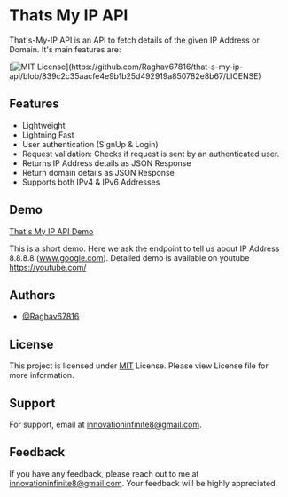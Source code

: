 
# Thats My IP API

That's-My-IP API is an API to fetch details of the given IP Address or Domain. It's main features are:

[![MIT License](https://img.shields.io/apm/l/atomic-design-ui.svg?)](https://github.com/Raghav67816/that-s-my-ip-api/blob/839c2c35aacfe4e9b1b25d492919a850782e8b67/LICENSE)


## Features

- Lightweight
- Lightning Fast
- User authentication (SignUp & Login)
- Request validation: Checks if request is sent by an authenticated user.
- Returns IP Address details as JSON Response
- Return domain details as JSON Response
- Supports both IPv4 & IPv6 Addresses
## Demo

[That's My IP API Demo](https://bit.ly/3Oy4sm0)

This is a short demo. Here we ask the endpoint to tell us about IP Address 8.8.8.8 (www.google.com). Detailed demo is available on youtube https://youtube.com/
## Authors

- [@Raghav67816](https://github.com/Raghav67816)


## License

This project is licensed under [MIT](https://choosealicense.com/licenses/mit/) License. Please view License file for more information.



## Support

For support, email at innovationinfinite8@gmail.com.


## Feedback

If you have any feedback, please reach out to me at innovationinfinite8@gmail.com. Your feedback will be highly appreciated.


